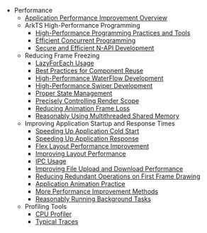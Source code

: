- Performance
  - [Application Performance Improvement Overview](performance-overview.md)
  - ArkTS High-Performance Programming
    - [High-Performance Programming Practices and Tools](high-performance-programming.md)
    - [Efficient Concurrent Programming](efficient-concurrent-programming.md)
    - [Secure and Efficient N-API Development](develop-Native-modules-using-NAPI-safely-and-efficiently.md)
  - Reducing Frame Freezing
    - [LazyForEach Usage](lazyforeach_optimization.md)
    - [Best Practices for Component Reuse](component-recycle.md)
    - [High-Performance WaterFlow Development](waterflow_optimization.md)
    - [High-Performance Swiper Development](swiper_optimization.md)
    - [Proper State Management](proper_state_management.md)
    - [Precisely Controlling Render Scope](precisely-control-render-scope.md)
    - [Reducing Animation Frame Loss](reduce-animation-frame-loss.md)
    - [Reasonably Using Multithreaded Shared Memory](thread_memory_shared.md)
  - Improving Application Startup and Response Times
    - [Speeding Up Application Cold Start](improve-application-cold-start-speed.md)
    - [Speeding Up Application Response](improve-application-response.md)
    - [Flex Layout Performance Improvement](flex-development-performance-boost.md)
    - [Improving Layout Performance](reduce-view-nesting-levels.md)
    - [IPC Usage](reasonable-using-ipc.md)
    - [Improving File Upload and Download Performance](improve-file-upload-and-download-performance.md)
    - [Reducing Redundant Operations on First Frame Drawing](reduce-redundant-operations-when-render-first-frame.md)
    - [Application Animation Practice](animation_practice.md)
    - [More Performance Improvement Methods](arkts-performance-improvement-recommendation.md)
    - [Reasonably Running Background Tasks](reasonable-running-backgroundTask.md)
  - Profiling Tools
    - [CPU Profiler](application-performance-analysis.md)
    - [Typical Traces](common-trace-using-instructions.md)

